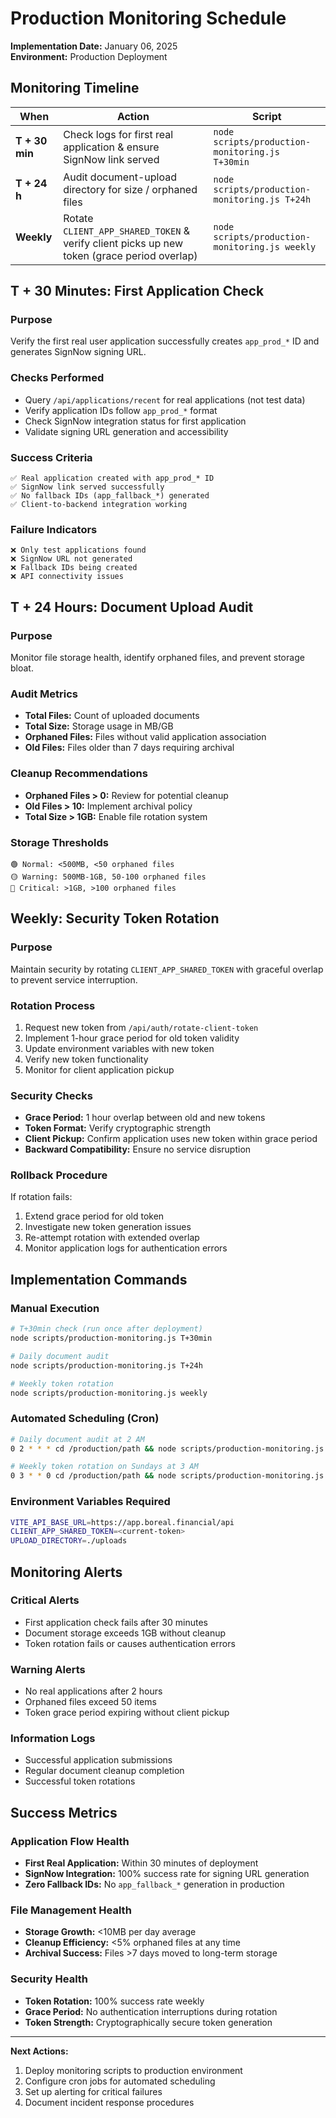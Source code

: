 # Production Monitoring Schedule
**Implementation Date:** January 06, 2025  
**Environment:** Production Deployment

## Monitoring Timeline

| When           | Action                                                                                      | Script                                    |
| -------------- | ------------------------------------------------------------------------------------------- | ----------------------------------------- |
| **T + 30 min** | Check logs for first real application & ensure SignNow link served                        | `node scripts/production-monitoring.js T+30min` |
| **T + 24 h**   | Audit document-upload directory for size / orphaned files                                  | `node scripts/production-monitoring.js T+24h`   |
| **Weekly**     | Rotate `CLIENT_APP_SHARED_TOKEN` & verify client picks up new token (grace period overlap) | `node scripts/production-monitoring.js weekly`  |

## T + 30 Minutes: First Application Check

### Purpose
Verify the first real user application successfully creates `app_prod_*` ID and generates SignNow signing URL.

### Checks Performed
- Query `/api/applications/recent` for real applications (not test data)
- Verify application IDs follow `app_prod_*` format
- Check SignNow integration status for first application
- Validate signing URL generation and accessibility

### Success Criteria
```
✅ Real application created with app_prod_* ID
✅ SignNow link served successfully
✅ No fallback IDs (app_fallback_*) generated
✅ Client-to-backend integration working
```

### Failure Indicators
```
❌ Only test applications found
❌ SignNow URL not generated
❌ Fallback IDs being created
❌ API connectivity issues
```

## T + 24 Hours: Document Upload Audit

### Purpose
Monitor file storage health, identify orphaned files, and prevent storage bloat.

### Audit Metrics
- **Total Files:** Count of uploaded documents
- **Total Size:** Storage usage in MB/GB
- **Orphaned Files:** Files without valid application association
- **Old Files:** Files older than 7 days requiring archival

### Cleanup Recommendations
- **Orphaned Files > 0:** Review for potential cleanup
- **Old Files > 10:** Implement archival policy
- **Total Size > 1GB:** Enable file rotation system

### Storage Thresholds
```
🟢 Normal: <500MB, <50 orphaned files
🟡 Warning: 500MB-1GB, 50-100 orphaned files  
🔴 Critical: >1GB, >100 orphaned files
```

## Weekly: Security Token Rotation

### Purpose
Maintain security by rotating `CLIENT_APP_SHARED_TOKEN` with graceful overlap to prevent service interruption.

### Rotation Process
1. Request new token from `/api/auth/rotate-client-token`
2. Implement 1-hour grace period for old token validity
3. Update environment variables with new token
4. Verify new token functionality
5. Monitor for client application pickup

### Security Checks
- **Grace Period:** 1 hour overlap between old and new tokens
- **Token Format:** Verify cryptographic strength
- **Client Pickup:** Confirm application uses new token within grace period
- **Backward Compatibility:** Ensure no service disruption

### Rollback Procedure
If rotation fails:
1. Extend grace period for old token
2. Investigate new token generation issues
3. Re-attempt rotation with extended overlap
4. Monitor application logs for authentication errors

## Implementation Commands

### Manual Execution
```bash
# T+30min check (run once after deployment)
node scripts/production-monitoring.js T+30min

# Daily document audit
node scripts/production-monitoring.js T+24h

# Weekly token rotation
node scripts/production-monitoring.js weekly
```

### Automated Scheduling (Cron)
```bash
# Daily document audit at 2 AM
0 2 * * * cd /production/path && node scripts/production-monitoring.js T+24h

# Weekly token rotation on Sundays at 3 AM  
0 3 * * 0 cd /production/path && node scripts/production-monitoring.js weekly
```

### Environment Variables Required
```bash
VITE_API_BASE_URL=https://app.boreal.financial/api
CLIENT_APP_SHARED_TOKEN=<current-token>
UPLOAD_DIRECTORY=./uploads
```

## Monitoring Alerts

### Critical Alerts
- First application check fails after 30 minutes
- Document storage exceeds 1GB without cleanup
- Token rotation fails or causes authentication errors

### Warning Alerts  
- No real applications after 2 hours
- Orphaned files exceed 50 items
- Token grace period expiring without client pickup

### Information Logs
- Successful application submissions
- Regular document cleanup completion
- Successful token rotations

## Success Metrics

### Application Flow Health
- **First Real Application:** Within 30 minutes of deployment
- **SignNow Integration:** 100% success rate for signing URL generation
- **Zero Fallback IDs:** No `app_fallback_*` generation in production

### File Management Health
- **Storage Growth:** <10MB per day average
- **Cleanup Efficiency:** <5% orphaned files at any time
- **Archival Success:** Files >7 days moved to long-term storage

### Security Health
- **Token Rotation:** 100% success rate weekly
- **Grace Period:** No authentication interruptions during rotation
- **Token Strength:** Cryptographically secure token generation

---

**Next Actions:**
1. Deploy monitoring scripts to production environment
2. Configure cron jobs for automated scheduling
3. Set up alerting for critical failures
4. Document incident response procedures